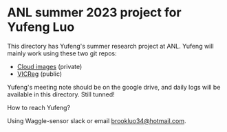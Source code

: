 # ANL summer 2023 project for Yufeng Luo

This directory has Yufeng's summer research project at ANL. Yufeng
will mainly work using these two git repos:
- [Cloud images](https://github.com/Brookluo/cloud-pred) (private)
- [VICReg](https://github.com/Brookluo/vicreg-sage) (public)

Yufeng's meeting note should be on the google drive, and daily logs will be available
in this directory. Still tunned!

How to reach Yufeng?

Using Waggle-sensor slack or email [brookluo34@hotmail.com](mailto:brookluo34@hotmail.com).
